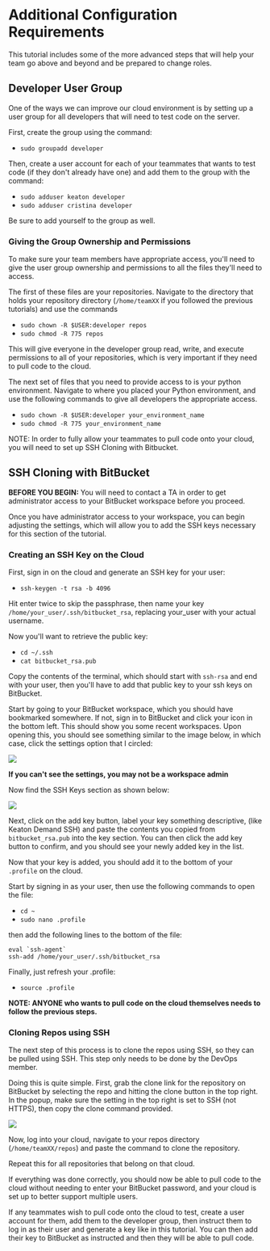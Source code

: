 # Additional Configuration Requirements
This tutorial includes some of the more advanced steps that will help your team go above and beyond and be prepared to change roles.

## Developer User Group
One of the ways we can improve our cloud environment is by setting up a user group for all developers that will need to test code on the server.

First, create the group using the command:

* `sudo groupadd developer`

Then, create a user account for each of your teammates that wants to test code (if they don't already have one) and add them to the group with the command:

* `sudo adduser keaton developer`
* `sudo adduser cristina developer`

Be sure to add yourself to the group as well.

### Giving the Group Ownership and Permissions
To make sure your team members have appropriate access, you'll need to give the user group ownership and permissions to all the files they'll need to access.

The first of these files are your repositories. Navigate to the directory that holds your repository directory (`/home/teamXX` if you followed the previous tutorials) and use the commands

* `sudo chown -R $USER:developer repos`
* `sudo chmod -R 775 repos`

This will give everyone in the developer group read, write, and execute permissions to all of your repositories, which is very important if they need to pull code to the cloud.

The next set of files that you need to provide access to is your python environment. Navigate to where you placed your Python environment, and use the following commands to give all developers the appropriate access.

* `sudo chown -R $USER:developer your_environment_name`
* `sudo chmod -R 775 your_environment_name`

NOTE: In order to fully allow your teammates to pull code onto your cloud, you will need to set up SSH Cloning with Bitbucket.

## SSH Cloning with BitBucket
**BEFORE YOU BEGIN:** You will need to contact a TA in order to get administrator access to your BitBucket workspace before you proceed.

Once you have administrator access to your workspace, you can begin adjusting the settings, which will allow you to add the SSH keys necessary for this section of the tutorial.

### Creating an SSH Key on the Cloud
First, sign in on the cloud and generate an SSH key for your user:

* `ssh-keygen -t rsa -b 4096`

Hit enter twice to skip the passphrase, then name your key `/home/your_user/.ssh/bitbucket_rsa`, replacing your_user with your actual username.

Now you'll want to retrieve the public key:

* `cd ~/.ssh`
* `cat bitbucket_rsa.pub`

Copy the contents of the terminal, which should start with `ssh-rsa` and end with your user, then you'll have to add that public key to your ssh keys on BitBucket.

Start by going to your BitBucket workspace, which you should have bookmarked somewhere. If not, sign in to BitBucket and click your icon in the bottom left. This should show you some recent workspaces. Upon opening this, you should see something similar to the image below, in which case, click the settings option that I circled:

![](https://i.imgur.com/YKaLKgs.png)

**If you can't see the settings, you may not be a workspace admin**

Now find the SSH Keys section as shown below:

![](https://i.imgur.com/0QUaxyZ.png)

Next, click on the add key button, label your key something descriptive, (like Keaton Demand SSH) and paste the contents you copied from `bitbucket_rsa.pub` into the key section. You can then click the add key button to confirm, and you should see your newly added key in the list.

Now that your key is added, you should add it to the bottom of your `.profile` on the cloud.

Start by signing in as your user, then use the following commands to open the file:

* `cd ~`
* `sudo nano .profile`

then add the following lines to the bottom of the file:
```
eval `ssh-agent`
ssh-add /home/your_user/.ssh/bitbucket_rsa
```
Finally, just refresh your .profile:

* `source .profile`

**NOTE: ANYONE who wants to pull code on the cloud themselves needs to follow the previous steps.**

### Cloning Repos using SSH
The next step of this process is to clone the repos using SSH, so they can be pulled using SSH. This step only needs to be done by the DevOps member.

Doing this is quite simple. First, grab the clone link for the repository on BitBucket by selecting the repo and hitting the clone button in the top right. In the popup, make sure the setting in the top right is set to SSH (not HTTPS), then copy the clone command provided.

![](https://i.imgur.com/yTUWlxI.png)

Now, log into your cloud, navigate to your repos directory (`/home/teamXX/repos`) and paste the command to clone the repository.

Repeat this for all repositories that belong on that cloud.

If everything was done correctly, you should now be able to pull code to the cloud without needing to enter your BitBucket password, and your cloud is set up to better support multiple users. 

If any teammates wish to pull code onto the cloud to test, create a user account for them, add them to the developer group, then instruct them to log in as their user and generate a key like in this tutorial. You can then add their key to BitBucket as instructed and then they will be able to pull code.